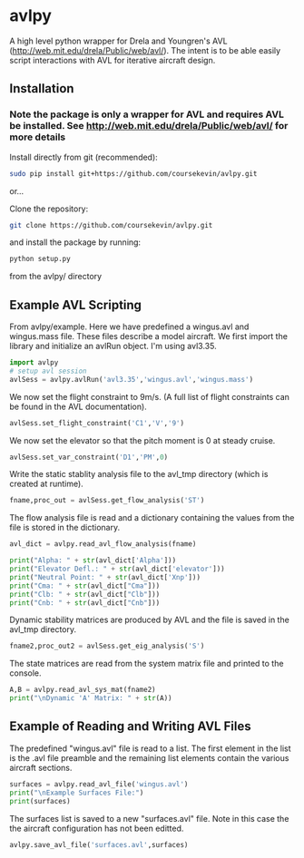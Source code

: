 # avlpy
A high level python wrapper for Drela and Youngren's AVL (http://web.mit.edu/drela/Public/web/avl/). The intent is to be able easily script interactions with AVL for iterative aircraft design.

## Installation
### Note the package is only a wrapper for AVL and requires AVL be installed. See http://web.mit.edu/drela/Public/web/avl/ for more details

Install directly from git (recommended):

```bash
sudo pip install git+https://github.com/coursekevin/avlpy.git
```

or...

Clone the repository:

``` bash
git clone https://github.com/coursekevin/avlpy.git
```
and install the package by running:

```bash
python setup.py
```
from the avlpy/ directory

## Example AVL Scripting

From avlpy/example. Here we have predefined a wingus.avl and wingus.mass file. These files describe a model aircraft. We first import the library and initialize an avlRun object. I'm using avl3.35.
```python
import avlpy
# setup avl session
avlSess = avlpy.avlRun('avl3.35','wingus.avl','wingus.mass')
```

We now set the flight constraint to 9m/s. (A full list of flight constraints can be found in the AVL documentation).
```python
avlSess.set_flight_constraint('C1','V','9')
```

We now set the elevator so that the pitch moment is 0 at steady cruise.
```python
avlSess.set_var_constraint('D1','PM',0)
```

Write the static stablity analysis file to the avl_tmp directory (which is created at runtime).
```python
fname,proc_out = avlSess.get_flow_analysis('ST')
```
The flow analysis file is read and a dictionary containing the values from the file is stored in the dictionary.
```python
avl_dict = avlpy.read_avl_flow_analysis(fname)

print("Alpha: " + str(avl_dict['Alpha']))
print("Elevator Defl.: " + str(avl_dict['elevator']))
print("Neutral Point: " + str(avl_dict['Xnp']))
print("Cma: " + str(avl_dict["Cma"]))
print("Clb: " + str(avl_dict["Clb"]))
print("Cnb: " + str(avl_dict["Cnb"]))
```
Dynamic stability matrices are produced by AVL and the file is saved in the avl_tmp directory.
```python
fname2,proc_out2 = avlSess.get_eig_analysis('S')
```
The state matrices are read from the system matrix file and printed to the console.
```python
A,B = avlpy.read_avl_sys_mat(fname2)
print("\nDynamic 'A' Matrix: " + str(A))
```
## Example of Reading and Writing AVL Files

The predefined "wingus.avl" file is read to a list. The first element in the list is the .avl file preamble and the remaining list elements contain the various aircraft sections.

```python
surfaces = avlpy.read_avl_file('wingus.avl')
print("\nExample Surfaces File:")
print(surfaces)
```

The surfaces list is saved to a new "surfaces.avl" file. Note in this case the the aircraft configuration has not been editted.
```python
avlpy.save_avl_file('surfaces.avl',surfaces)
```
